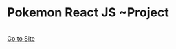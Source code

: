 <h1>Pokemon React JS ~Project</h1>
<br>
<a href="https://pokemonreactjsproject.netlify.app">Go to Site</a>
